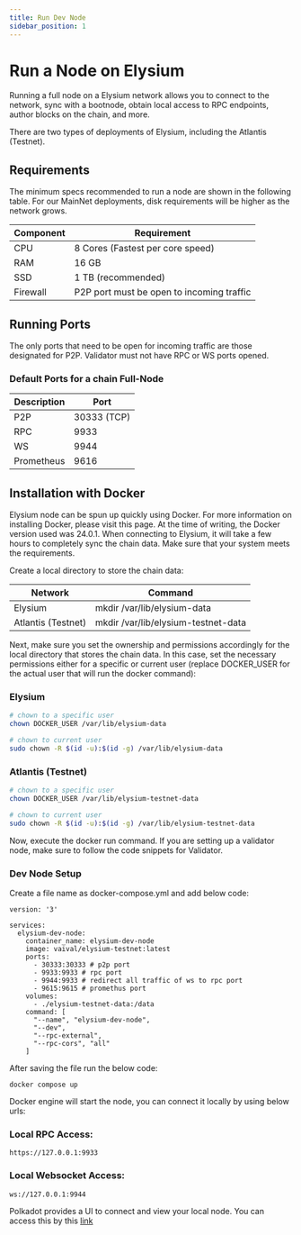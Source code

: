 ```yaml
---
title: Run Dev Node
sidebar_position: 1
---
```


# Run a Node on Elysium

Running a full node on a Elysium network allows you to connect to the network, sync with a bootnode, obtain local access
to RPC endpoints, author blocks on the chain, and more.

There are two types of deployments of Elysium, including the Atlantis (Testnet).

## Requirements

The minimum specs recommended to run a node are shown in the following table. For our MainNet
deployments, disk requirements will be higher as the network grows.

| Component | Requirement                                                                              |
|-----------|------------------------------------------------------------------------------------------|
| CPU       | 8 Cores (Fastest per core speed)                                                         | 
| RAM       | 16 GB                                                                                    |
| SSD       | 1 TB (recommended)                                                                       |
| Firewall  | P2P port must be open to incoming traffic |

## Running Ports

The only ports that need to be open for incoming traffic are those designated for P2P. Validator must not have RPC or WS
ports opened.

### Default Ports for a chain Full-Node

| Description | Port        |
|-------------|-------------|
| P2P         | 30333 (TCP) | 
| RPC         | 9933        |
| WS          | 9944        |
| Prometheus  | 9616        |

## Installation with Docker

Elysium node can be spun up quickly using Docker. For more information on installing Docker, please visit this page.
At the time of writing, the Docker version used was 24.0.1. When connecting to Elysium, it will take a few hours to
completely sync the chain data. Make sure that your system meets the requirements.

Create a local directory to store the chain data:

| Network            | Command                             |
|--------------------|-------------------------------------|
| Elysium            | mkdir /var/lib/elysium-data         | 
| Atlantis (Testnet) | mkdir /var/lib/elysium-testnet-data |

Next, make sure you set the ownership and permissions accordingly for the local directory that stores the chain data. In
this case, set the necessary permissions either for a specific or current user (replace DOCKER_USER for the actual user
that will run the docker command):

### Elysium

```sh
# chown to a specific user
chown DOCKER_USER /var/lib/elysium-data

# chown to current user
sudo chown -R $(id -u):$(id -g) /var/lib/elysium-data
```

### Atlantis (Testnet)

```sh
# chown to a specific user
chown DOCKER_USER /var/lib/elysium-testnet-data

# chown to current user
sudo chown -R $(id -u):$(id -g) /var/lib/elysium-testnet-data
```

Now, execute the docker run command. If you are setting up a validator node, make sure to follow the code snippets for
Validator.

### Dev Node Setup
Create a file name as docker-compose.yml and add below code:
```docker compose file
version: '3'

services:
  elysium-dev-node:
    container_name: elysium-dev-node
    image: vaival/elysium-testnet:latest
    ports:
      - 30333:30333 # p2p port
      - 9933:9933 # rpc port
      - 9944:9933 # redirect all traffic of ws to rpc port
      - 9615:9615 # promethus port
    volumes:
      - ./elysium-testnet-data:/data
    command: [
      "--name", "elysium-dev-node",
      "--dev",
      "--rpc-external",
      "--rpc-cors", "all"
    ]
```
After saving the file run the below code:
```
docker compose up
```
Docker engine will start the node, you can connect it locally by using below urls:

### Local RPC Access:
```
https://127.0.0.1:9933
```
### Local Websocket Access:
```
ws://127.0.0.1:9944
```

Polkadot provides a UI to connect and view your local node. You can access this by this [link](https://polkadot.js.org/apps/?rpc=ws%3A%2F%2F127.0.0.1%3A9945#/explorer)
